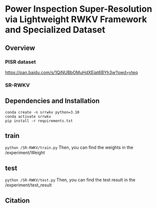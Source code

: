# Power Inspection Super-Resolution via Lightweight RWKV Framework and Specialized Dataset
## Overview
### PISR dataset
 https://pan.baidu.com/s/1QiNUBbOMuHdXEjat6BYh3w?pwd=yteq
### SR-RWKV

## Dependencies and Installation
```
conda create -n srrwkv python=3.10
conda activate srrwkv
pip install -r requirements.txt
```

## train
`python /SR-RWKV/train.py`
Then, you can find the weights in the /experiment/Weight  

## test
`python /SR-RWKV/test.py`
Then, you can find the test result in the /experiment/test_result  
## Citation

